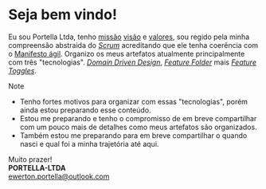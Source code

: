 # Seja bem vindo!

Eu sou Portella Ltda, tenho [missão](missao/README.md) [visão](visao/README.md) e [valores](valor/README.md), sou regido pela minha compreensão abstraida do [*Scrum*](scrum/README.md) acreditando que ele tenha coerência com o [Manifesto ágil](agile-manifesto/README.md). Organizo os meus artefatos atualmente principalmente com três "tecnologias". [*Domain Driven Design*](domain-driven-design/README.md), [*Feature Folder*](feature-folder/README.md) mais [*Feature Toggles*](feature-toggles/README.md). <!-- e esse foi o [motivo]() dessas esolhas. -->

>[!NOTE]
>
>- Tenho fortes motivos para organizar com essas "tecnologias", porém ainda estou preparando esse conteúdo.
>- Estou me preparando e tenho o compromisso de em breve compartilhar com um pouco mais de detalhes como meus artefatos são organizados.
>- Também estou me preparando para em breve compartilhar o quando nasci e qual foi a minha trajetória até aqui.

Muito prazer!\
**PORTELLA-LTDA**\
[ewerton.portella@outlook.com](mailto:ewerton.portella@outlook.com)
